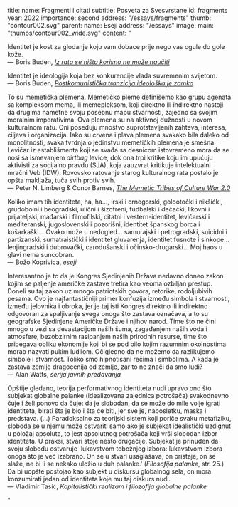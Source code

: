 title:
    name: Fragmenti i citati 
    subtitle: Posveta za Svesvrstane
id: fragments
year: 2022
importance: second
address: "/essays/fragments"
thumb: "contour002.svg"
parent:
    name: Eseji
    address: "/essays"
image:
    main: "thumbs/contour002_wide.svg"
content: "<p class='regular'>Identitet je kost za glodanje koju vam dobace prije nego vas ogule do gole kože.
<br>— Boris Buden, <a href='https://www.vreme.com/kultura/iz-rata-se-nista-korisno-ne-moze-nauciti/' target='_blank'><em>Iz rata se ništa korisno ne može naučiti</em></a></p>
<p class='regular'>Identitet je ideologija koja bez konkurencije vlada suvremenim svijetom.
<br>— Boris Buden, <a href='https://www.jutarnji.hr/globus/kultura/postkomunisticka-tranzicija-ideoloska-je-zamka-kapitalistickog-zapada-15048379' target='_blank'><em>Postkomunistička tranzicija ideološka je zamka</em></a></p>
<p class='regular'>To su memetička plemena. Memetičko pleme definišemo kao grupu agenata sa kompleksom mema, ili memepleksom, koji direktno ili indirektno nastoji da drugima nametne svoju posebnu mapu stvarnosti, zajedno sa svojim moralnim imperativima. Ova plemena su na aktivnoj dužnosti u novom kulturalnom ratu. Oni poseduju mnoštvo suprotstavljenih zahteva, interesa, ciljeva i organizacija. Iako su crvena i plava plemena svakako bila daleko od monolitnosti, svaka tvrdnja o jedinstvu memetičkih plemena je smešna. Levičar iz establišmenta koji se svađa sa desnicom istovremeno mora da se nosi sa ismevanjem <em>dirtbag</em> levice, dok ona trpi kritike koju im upućuju aktivisti za socijalno pravdu (SJA), koja zauzvrat kritikuje intelektualni mračni Veb (IDW). Rovovsko ratovanje starog kulturalnog rata postalo je opšta makljaža, tuča svih protiv svih.
<br>— Peter N. Limberg & Conor Barnes, <a href='https://medium.com/s/world-wide-wtf/memetic-tribes-and-culture-war-2-0-14705c43f6bb' target='_blank'><em>The Memetic Tribes of Culture War 2.0</em></a></p>
<p class='regular'>Koliko imam tih identiteta, ha, ha..., irski i crnogorski, golootočki i nikšićki, grudobolni i beogradski, ulični i šizofreni, fudbalski i dečački, likovni i prijateljski, mađarski i filmofilski, citatni i vestern-identitet, levičarski i mediteranski, jugoslovenski i pozorišni, identitet španskog borca i košarkaški... Ovako može u nedogled... samurajski i petrogradski, suicidni i partizanski, sumatraistički i identitet gluvarenja, identitet fusnote i sinkope... lenjingradski i dubrovački, carodušanski i očinsko-drugarski... Moj haos u glavi nema suncobran.
<br>— Božo Koprivica, <em>eseji</em></p>
<p class='regular'>Interesantno je to da je Kongres Sjedinjenih Država nedavno doneo zakon kojim se paljenje američke zastave tretira kao veoma ozbiljan prestup. Doneli su taj zakon uz mnogo patriotskih govora, retorike, rodoljubivih pesama. Ovo je najfantastičniji primer konfuzija između simbola i stvarnosti, između jelovnika i obroka, jer je taj isti Kongres direktno ili indirektno odgovoran za spaljivanje svega onoga što zastava označava, a to su geografske Sjedinjene Američke Države i njihov narod. Time što ne čini mnogo u vezi sa devastacijom naših šuma, zagađenjem naših voda i atmosfere, bezobzirnim rasipanjem naših prirodnih resurse, time što pribegava obliku ekonomije koji bi se pod bilo kojim razumnim okolnostima morao nazvati pukim ludilom. Očigledno da ne možemo da razlikujemo simbole i stvarnost. Toliko smo hipnotisani rečima i simbolima. A kada je zastava zemlje dragocenija od zemlje, zar to ne znači da smo ludi?
<br>— Alan Watts, <em>serija javnih predavanja</em></p>
<p class='regular'>Opštije gledano, teorija performativnog identiteta nudi upravo ono što subjekat globalne palanke (idealizovana zajednica potrošača) svakodnevno čuje i želi ponovo da čuje: da je slobodan, da se može do mile volje igrati identiteta, birati šta je bio i šta će biti, jer sve je, naposletku, maska i predstava. (...) Paradoksalno za teorijski sistem koji poriče svaku metafiziku, sloboda se u njemu može ostvariti samo ako je subjekat idealistički uzdignut u položaj apsoluta, to jest apsolutnog potrošača koji vrši slobodan izbor identiteta. U praksi, stvari stoje nešto drugačije. Subjekat je prinuđen da svoju slobodu ostvaruje 'lukavstvom tobožnjeg izbora: lukavstvom izbora onoga što je već izabrano. On se u stvari usaglašava, on pristaje, on se slaže, ne bi li se nekako uložio u duh palanke.' (<em>Filosofija palanke</em>, str. 25.) Da bi uopšte postojao kao subjekt u diskursu globalnog sela, on mora konzumirati jedan od identiteta koje mu taj diskurs nudi.
<br>— Vladimir Tasić, <em>Kapitalistički realizam i filozofija globalne palanke</em></p>"
